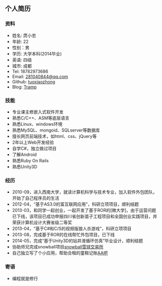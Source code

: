 ## 个人简历

### 资料

* 姓名: 庹小忠
* 年龄: 22
* 性别：男
* 学历: 大学本科(2014毕业)
* 英语: 四级
* 城市: 成都
* Tel: 18782973686
* Email: 281040844@qq.com
* Github: [tuoxiaozhong](https://github.com/tuoxiaozhong)
* Blog: [Tramp](http://tuoxiaozhong.diandian.com/)


### 技能

* 专业课主修嵌入式软件开发
* 熟悉C/C++、ASM等底层语言
* 熟悉Linux、windows环境
* 熟悉MySQL、mongoid、SQLserver等数据库
* 擅长网页前端技术，如html、css、jQuery等
* 2年以上Web开发经验
* 自学C#，独立做过项目
* 了解Android
* 熟悉Ruby On Rails
* 熟悉Unity3D


### 经历

* 2010-09，进入西南大学，就读计算机科学与技术专业，加入软件外包团队，开始了自己程序员的生活
* 2012-04，“基于AS3.0的富互联网应用”，科研立项项目，顺利结题
* 2013-03，和同学一起创业，一起开发了基于ROR的[微大学]，由于运营问题已下线，该项目已成功申报四川省创新苗子工程项目和全国创业实践项目，并荣获计算机设计大赛省级二等奖
* 2013-04，“基于C#和C/S的视频版狼人杀游戏”，科研立项项目
* 2013-08，完成基于ROR的在线帮忙外包项目，已下线
* 2014-05，完成“基于Unity3D的钻井液循环仿真”毕业设计，顺利结题
* 协助师兄完成snowball项目[snowball雪球交易所](https://www.snowball.io/)
* 自己独立写了个小应用，帮助合租的童鞋记账[AA吧](http://www.aabar.me/)

### 寄语
* 编程就是修行




